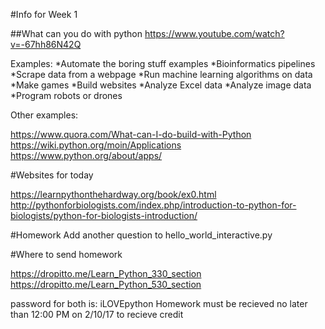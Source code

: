 #Info for Week 1


##What can you do with python
https://www.youtube.com/watch?v=-67hh86N42Q

Examples:
*Automate the boring stuff examples
*Bioinformatics pipelines
*Scrape data from a webpage
*Run machine learning algorithms on data
*Make games
*Build websites
*Analyze Excel data
*Analyze image data
*Program robots or drones

Other examples:

https://www.quora.com/What-can-I-do-build-with-Python
https://wiki.python.org/moin/Applications
https://www.python.org/about/apps/

#Websites for today

https://learnpythonthehardway.org/book/ex0.html
http://pythonforbiologists.com/index.php/introduction-to-python-for-biologists/python-for-biologists-introduction/

#Homework
Add another question to hello_world_interactive.py 

#Where to send homework

https://dropitto.me/Learn_Python_330_section
https://dropitto.me/Learn_Python_530_section

password for both is: iLOVEpython
Homework must be recieved no later than 12:00 PM on 2/10/17 to recieve credit

